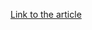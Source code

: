 [Link to the article](https://cybersecuritynews.com/hail-and-rapper-botnet-is-the-mastermind-behind-the-deepseek-cyberattack/)
